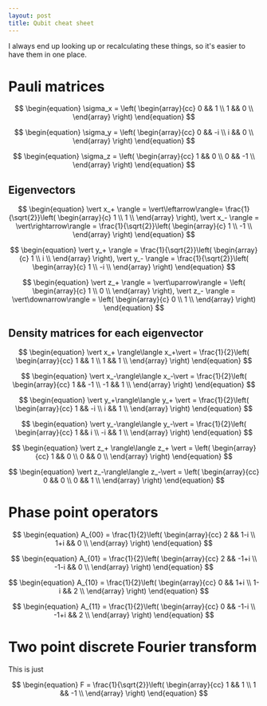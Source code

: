 ```yaml
---
layout: post
title: Qubit cheat sheet
---
```


I always end up looking up or recalculating these things, so it's easier to have them in one place.

# Pauli matrices

$$ 
\begin{equation}
\sigma_x = \left(
\begin{array}{cc}
0 && 1 \\
1 && 0 \\
\end{array}
\right)
\end{equation}
$$

$$ 
\begin{equation}
\sigma_y = \left(
\begin{array}{cc}
0 && -i \\
i && 0 \\
\end{array}
\right)
\end{equation}
$$

$$ 
\begin{equation}
\sigma_z = \left(
\begin{array}{cc}
1 && 0 \\
0 && -1 \\
\end{array}
\right)
\end{equation}
$$



## Eigenvectors

$$ 
\begin{equation}
\vert x_+ \rangle = \vert\leftarrow\rangle= \frac{1}{\sqrt{2}}\left(
\begin{array}{c}
1  \\
1  \\
\end{array}
\right),
\vert x_- \rangle = \vert\rightarrow\rangle = \frac{1}{\sqrt{2}}\left(
\begin{array}{c}
1  \\
-1  \\
\end{array}
\right)
\end{equation}
$$


$$ 
\begin{equation}
\vert y_+ \rangle = \frac{1}{\sqrt{2}}\left(
\begin{array}{c}
1  \\
i  \\
\end{array}
\right),
\vert y_- \rangle = \frac{1}{\sqrt{2}}\left(
\begin{array}{c}
1  \\
-i  \\
\end{array}
\right)
\end{equation}
$$

$$ 
\begin{equation}
\vert z_+ \rangle = \vert\uparrow\rangle = \left(
\begin{array}{c}
1  \\
0  \\
\end{array}
\right),
\vert z_- \rangle = \vert\downarrow\rangle = \left(
\begin{array}{c}
0  \\
1  \\
\end{array}
\right)
\end{equation}
$$

## Density matrices for each eigenvector

$$
\begin{equation}
\vert x_+ \rangle\langle x_+\vert =
\frac{1}{2}\left(
\begin{array}{cc}
1 && 1 \\
1 && 1 \\
\end{array}
\right)
\end{equation}
$$

$$
\begin{equation}
\vert x_-\rangle\langle x_-\vert =
\frac{1}{2}\left(
\begin{array}{cc}
1 && -1 \\
-1 && 1 \\
\end{array}
\right)
\end{equation}
$$

$$
\begin{equation}
\vert y_+\rangle\langle y_+ \vert =
\frac{1}{2}\left(
\begin{array}{cc}
1 && -i \\
i && 1 \\
\end{array}
\right)
\end{equation}
$$

$$
\begin{equation}
\vert y_-\rangle\langle y_-\vert =
\frac{1}{2}\left(
\begin{array}{cc}
1 && i \\
-i && 1 \\
\end{array}
\right)
\end{equation}
$$

$$
\begin{equation}
\vert z_+ \rangle\langle z_+ \vert =
\left(
\begin{array}{cc}
1 && 0 \\
0 && 0 \\
\end{array}
\right)
\end{equation}
$$

$$
\begin{equation}
\vert z_-\rangle\langle z_-\vert =
\left(
\begin{array}{cc}
0 && 0 \\
0 && 1 \\
\end{array}
\right)
\end{equation}
$$

# Phase point operators

$$
\begin{equation}
A_{00} =
\frac{1}{2}\left(
\begin{array}{cc}
2 && 1-i \\
1+i && 0 \\
\end{array}
\right)
\end{equation}
$$

$$
\begin{equation}
A_{01} =
\frac{1}{2}\left(
\begin{array}{cc}
2 && -1+i \\
-1-i && 0 \\
\end{array}
\right)
\end{equation}
$$

$$
\begin{equation}
A_{10} =
\frac{1}{2}\left(
\begin{array}{cc}
0 && 1+i \\
1-i && 2 \\
\end{array}
\right)
\end{equation}
$$

$$
\begin{equation}
A_{11} =
\frac{1}{2}\left(
\begin{array}{cc}
0 && -1-i \\
-1+i && 2 \\
\end{array}
\right)
\end{equation}
$$

# Two point discrete Fourier transform

This is just 

$$
\begin{equation}
F =
\frac{1}{\sqrt{2}}\left(
\begin{array}{cc}
1 && 1 \\
1 && -1 \\
\end{array}
\right)
\end{equation}
$$




















